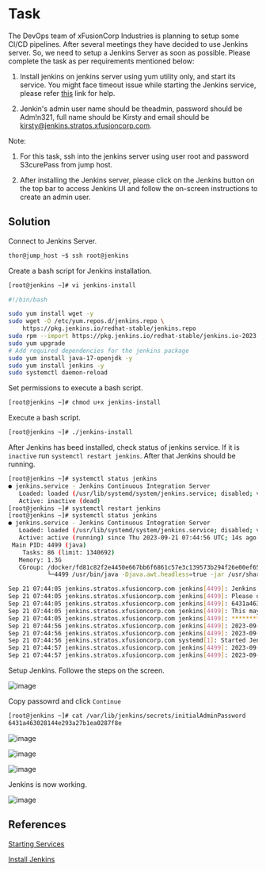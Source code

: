 # Task
The DevOps team of xFusionCorp Industries is planning to setup some CI/CD pipelines. After several meetings they have decided to use Jenkins server. So, we need to setup a Jenkins Server as soon as possible. Please complete the task as per requirements mentioned below:

1. Install jenkins on jenkins server using yum utility only, and start its service. You might face timeout issue while starting the Jenkins service, please refer [this](https://www.jenkins.io/doc/book/system-administration/systemd-services/#starting-services) link for help.

2. Jenkin's admin user name should be theadmin, password should be Adm!n321, full name should be Kirsty and email should be kirsty@jenkins.stratos.xfusioncorp.com.

Note:

1. For this task, ssh into the jenkins server using user root and password S3curePass from jump host.

2. After installing the Jenkins server, please click on the Jenkins button on the top bar to access Jenkins UI and follow the on-screen instructions to create an admin user.
## Solution
Connect to Jenkins Server.
```sh
thor@jump_host ~$ ssh root@jenkins
```

Create a bash script for Jenkins installation.
```sh
[root@jenkins ~]# vi jenkins-install
```
```bash
#!/bin/bash

sudo yum install wget -y
sudo wget -O /etc/yum.repos.d/jenkins.repo \
    https://pkg.jenkins.io/redhat-stable/jenkins.repo
sudo rpm --import https://pkg.jenkins.io/redhat-stable/jenkins.io-2023.key
sudo yum upgrade
# Add required dependencies for the jenkins package
sudo yum install java-17-openjdk -y
sudo yum install jenkins -y
sudo systemctl daemon-reload
```

Set permissions to execute a bash script.

```sh
[root@jenkins ~]# chmod u+x jenkins-install
```
Execute a bash script.
```sh
[root@jenkins ~]# ./jenkins-install
```

After Jenkins has beed installed, check status of jenkins service. If it is `inactive` run `systemctl restart jenkins`. After that Jenkins should be running.
```sh
[root@jenkins ~]# systemctl status jenkins
● jenkins.service - Jenkins Continuous Integration Server
   Loaded: loaded (/usr/lib/systemd/system/jenkins.service; disabled; vendor preset: disabled)
   Active: inactive (dead)
[root@jenkins ~]# systemctl restart jenkins
[root@jenkins ~]# systemctl status jenkins
● jenkins.service - Jenkins Continuous Integration Server
   Loaded: loaded (/usr/lib/systemd/system/jenkins.service; disabled; vendor preset: disabled)
   Active: active (running) since Thu 2023-09-21 07:44:56 UTC; 14s ago
 Main PID: 4499 (java)
    Tasks: 86 (limit: 1340692)
   Memory: 1.3G
   CGroup: /docker/fd81c82f2e4450e667bb6f6861c57e3c139573b294f26e00ef65a039ab814ff8/system.slice/jenkins.service
           └─4499 /usr/bin/java -Djava.awt.headless=true -jar /usr/share/java/jenkins.war --webroot=/var/cache/jenkins/war --httpPort=8080

Sep 21 07:44:05 jenkins.stratos.xfusioncorp.com jenkins[4499]: Jenkins initial setup is required. An admin user has been created and a password generated.
Sep 21 07:44:05 jenkins.stratos.xfusioncorp.com jenkins[4499]: Please use the following password to proceed to installation:
Sep 21 07:44:05 jenkins.stratos.xfusioncorp.com jenkins[4499]: 6431a463028144e293a27b1ea0287f8e
Sep 21 07:44:05 jenkins.stratos.xfusioncorp.com jenkins[4499]: This may also be found at: /var/lib/jenkins/secrets/initialAdminPassword
Sep 21 07:44:05 jenkins.stratos.xfusioncorp.com jenkins[4499]: *************************************************************
Sep 21 07:44:56 jenkins.stratos.xfusioncorp.com jenkins[4499]: 2023-09-21 07:44:56.277+0000 [id=56]        INFO        jenkins.InitReactorRunner$1#onAttained: Completed initialization
Sep 21 07:44:56 jenkins.stratos.xfusioncorp.com jenkins[4499]: 2023-09-21 07:44:56.679+0000 [id=37]        INFO        hudson.lifecycle.Lifecycle#onReady: Jenkins is fully up and running
Sep 21 07:44:56 jenkins.stratos.xfusioncorp.com systemd[1]: Started Jenkins Continuous Integration Server.
Sep 21 07:44:57 jenkins.stratos.xfusioncorp.com jenkins[4499]: 2023-09-21 07:44:57.786+0000 [id=137]        INFO        h.m.DownloadService$Downloadable#load: Obtained the updated data file for hudson.tasks.Maven.MavenInstaller
Sep 21 07:44:57 jenkins.stratos.xfusioncorp.com jenkins[4499]: 2023-09-21 07:44:57.787+0000 [id=137]        INFO        hudson.util.Retrier#start: Performed the action check updates server successfully at the attempt #1
```

Setup Jenkins. Followe the steps on the screen.

![image](https://github.com/AdamLisicki/kodekloud-engineer/assets/96197101/ef009a0b-95ea-4524-9346-63a0b5331922)

Copy passowrd and click `Continue`
```sh
[root@jenkins ~]# cat /var/lib/jenkins/secrets/initialAdminPassword
6431a463028144e293a27b1ea0287f8e
```

![image](https://github.com/AdamLisicki/kodekloud-engineer/assets/96197101/3a190c38-261b-462a-9ff4-83958fcfe210)

![image](https://github.com/AdamLisicki/kodekloud-engineer/assets/96197101/c0731394-1cc3-46f1-8224-b59745792d71)

![image](https://github.com/AdamLisicki/kodekloud-engineer/assets/96197101/cda85472-daee-453a-8d89-ce653ba9f4a9)

Jenkins is now working.

![image](https://github.com/AdamLisicki/kodekloud-engineer/assets/96197101/adf3b5a0-3a37-4e09-853a-0e4a8200fe3a)




## References

[Starting Services](https://www.jenkins.io/doc/book/system-administration/systemd-services/#starting-services)

[Install Jenkins](https://www.jenkins.io/doc/book/installing/linux/#red-hat-centos)
